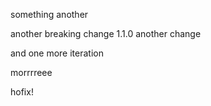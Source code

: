 something
another

another breaking change
1.1.0 another change


and one more iteration

morrrreee

hofix!
